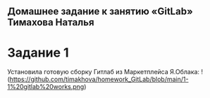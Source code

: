 ## Домашнее задание к занятию «GitLab» Тимахова Наталья

# Задание 1

Установила готовую сборку Гитлаб из Маркетплейса Я.Облака: 
!(https://github.com/timakhova/homework_GitLab/blob/main/1-1%20gitlab%20works.png)

